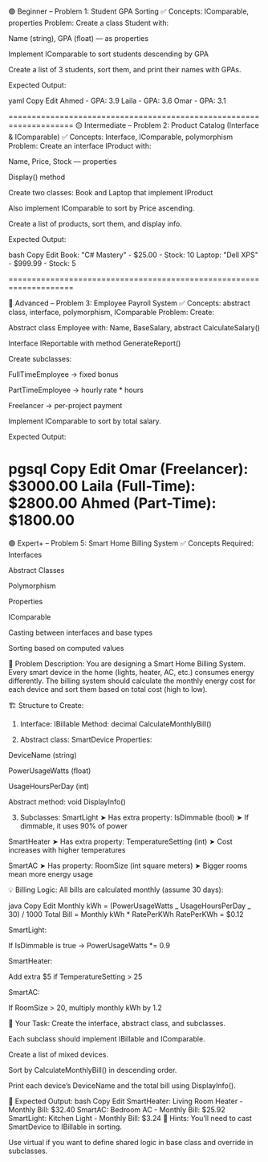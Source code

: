 🟢 Beginner – Problem 1: Student GPA Sorting
✅ Concepts: IComparable, properties
Problem:
Create a class Student with:

Name (string), GPA (float) — as properties

Implement IComparable<Student> to sort students descending by GPA

Create a list of 3 students, sort them, and print their names with GPAs.

Expected Output:

yaml
Copy
Edit
Ahmed - GPA: 3.9
Laila - GPA: 3.6
Omar - GPA: 3.1

====================================================================
🟡 Intermediate – Problem 2: Product Catalog (Interface & IComparable)
✅ Concepts: Interface, IComparable, polymorphism
Problem:
Create an interface IProduct with:

Name, Price, Stock — properties

Display() method

Create two classes: Book and Laptop that implement IProduct

Also implement IComparable<IProduct> to sort by Price ascending.

Create a list of products, sort them, and display info.

Expected Output:

bash
Copy
Edit
Book: "C# Mastery" - $25.00 - Stock: 10
Laptop: "Dell XPS" - $999.99 - Stock: 5

====================================================================

🔵 Advanced – Problem 3: Employee Payroll System
✅ Concepts: abstract class, interface, polymorphism, IComparable
Problem:
Create:

Abstract class Employee with: Name, BaseSalary, abstract CalculateSalary()

Interface IReportable with method GenerateReport()

Create subclasses:

FullTimeEmployee → fixed bonus

PartTimeEmployee → hourly rate \* hours

Freelancer → per-project payment

Implement IComparable<Employee> to sort by total salary.

Expected Output:

pgsql
Copy
Edit
Omar (Freelancer): $3000.00
Laila (Full-Time): $2800.00
Ahmed (Part-Time): $1800.00
====================================================================
🟣 Expert+ – Problem 5: Smart Home Billing System
✅ Concepts Required:
Interfaces

Abstract Classes

Polymorphism

Properties

IComparable

Casting between interfaces and base types

Sorting based on computed values

🧠 Problem Description:
You are designing a Smart Home Billing System. Every smart device in the home (lights, heater, AC, etc.) consumes energy differently. The billing system should calculate the monthly energy cost for each device and sort them based on total cost (high to low).

🏗️ Structure to Create:

1. Interface: IBillable
   Method: decimal CalculateMonthlyBill()

2. Abstract class: SmartDevice
   Properties:

DeviceName (string)

PowerUsageWatts (float)

UsageHoursPerDay (int)

Abstract method: void DisplayInfo()

3. Subclasses:
   SmartLight
   ➤ Has extra property: IsDimmable (bool)
   ➤ If dimmable, it uses 90% of power

SmartHeater
➤ Has extra property: TemperatureSetting (int)
➤ Cost increases with higher temperatures

SmartAC
➤ Has property: RoomSize (int square meters)
➤ Bigger rooms mean more energy usage

💡 Billing Logic:
All bills are calculated monthly (assume 30 days):

java
Copy
Edit
Monthly kWh = (PowerUsageWatts _ UsageHoursPerDay _ 30) / 1000
Total Bill = Monthly kWh \* RatePerKWh
RatePerKWh = $0.12

SmartLight:

If IsDimmable is true → PowerUsageWatts \*= 0.9

SmartHeater:

Add extra $5 if TemperatureSetting > 25

SmartAC:

If RoomSize > 20, multiply monthly kWh by 1.2

🎯 Your Task:
Create the interface, abstract class, and subclasses.

Each subclass should implement IBillable and IComparable.

Create a list of mixed devices.

Sort by CalculateMonthlyBill() in descending order.

Print each device’s DeviceName and the total bill using DisplayInfo().

🧾 Expected Output:
bash
Copy
Edit
SmartHeater: Living Room Heater - Monthly Bill: $32.40
SmartAC: Bedroom AC - Monthly Bill: $25.92
SmartLight: Kitchen Light - Monthly Bill: $3.24
🧠 Hints:
You’ll need to cast SmartDevice to IBillable in sorting.

Use virtual if you want to define shared logic in base class and override in subclasses.
